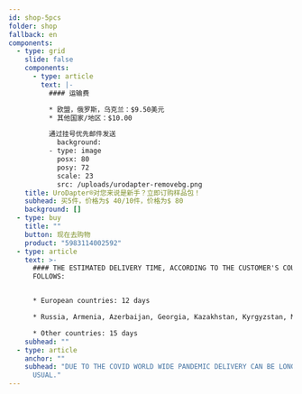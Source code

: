```yaml
---
id: shop-5pcs
folder: shop
fallback: en
components:
  - type: grid
    slide: false
    components:
      - type: article
        text: |-
          #### 运输费

          * 欧盟，俄罗斯，乌克兰：$9.50美元
          * 其他国家/地区：$10.00

          通过挂号优先邮件发送
            background:
          - type: image
            posx: 80
            posy: 72
            scale: 23
            src: /uploads/urodapter-removebg.png
    title: UroDapter®对您来说是新手？立即订购样品包！
    subhead: 买5件，价格为$ 40/10件，价格为$ 80
    background: []
  - type: buy
    title: ""
    button: 现在去购物
    product: "5983114002592"
  - type: article
    text: >-
      #### THE ESTIMATED DELIVERY TIME, ACCORDING TO THE CUSTOMER'S COUNTRY AS
      FOLLOWS:


      * European countries: 12 days

      * Russia, Armenia, Azerbaijan, Georgia, Kazakhstan, Kyrgyzstan, Moldova, Tajikistan, Turkmenistan, Ukraine, Uzbekistan: 19 days

      * Other countries: 15 days
    subhead: ""
  - type: article
    anchor: ""
    subhead: "DUE TO THE COVID WORLD WIDE PANDEMIC DELIVERY CAN BE LONGER THAN
      USUAL."
---
```

